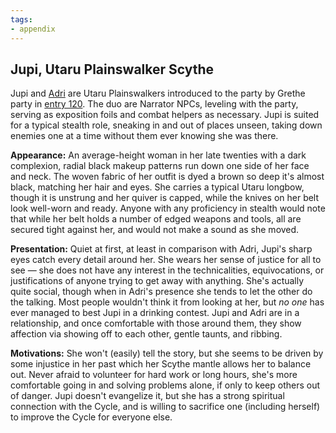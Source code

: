 ```yaml
---
tags:
- appendix
---
```


## Jupi, Utaru Plainswalker Scythe

Jupi and [Adri](845-jupi.md) are Utaru Plainswalkers introduced to the party by Grethe party in [entry 120](120-jupi-adri.md).
The duo are Narrator NPCs, leveling with the party, serving as exposition foils and combat helpers as necessary.
Jupi is suited for a typical stealth role, sneaking in and out of places unseen, taking down enemies one at a time without them ever knowing she was there.

**Appearance:**
An average-height woman in her late twenties with a dark complexion, radial black makeup patterns run down one side of her face and neck.
The woven fabric of her outfit is dyed a brown so deep it's almost black, matching her hair and eyes.
She carries a typical Utaru longbow, though it is unstrung and her quiver is capped, while the knives on her belt look well-worn and ready.
Anyone with any proficiency in stealth would note that while her belt holds a number of edged weapons and tools, all are secured tight against her, and would not make a sound as she moved.

**Presentation:**
Quiet at first, at least in comparison with Adri, Jupi's sharp eyes catch every detail around her.
She wears her sense of justice for all to see — she does not have any interest in the technicalities, equivocations, or justifications of anyone trying to get away with anything.
She's actually quite social, though when in Adri's presence she tends to let the other do the talking.
Most people wouldn't think it from looking at her, but _no one_ has ever managed to best Jupi in a drinking contest.
Jupi and Adri are in a relationship, and once comfortable with those around them, they show affection via showing off to each other, gentle taunts, and ribbing.

**Motivations:**
She won't (easily) tell the story, but she seems to be driven by some injustice in her past which her Scythe mantle allows her to balance out.
Never afraid to volunteer for hard work or long hours, she's more comfortable going in and solving problems alone, if only to keep others out of danger.
Jupi doesn't evangelize it, but she has a strong spiritual connection with the Cycle, and is willing to sacrifice one (including herself) to improve the Cycle for everyone else.
